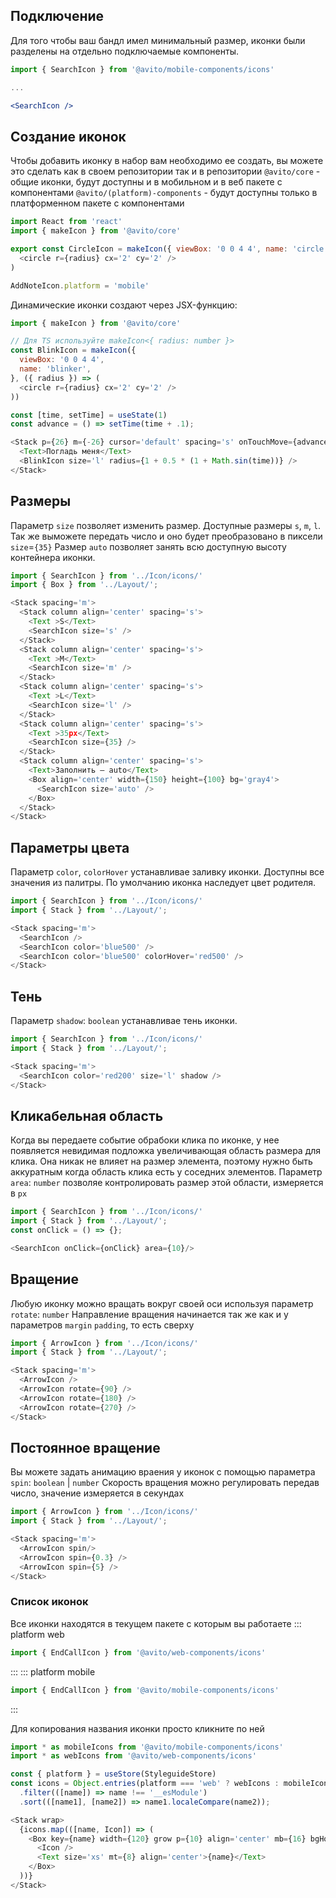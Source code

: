 ## Подключение
Для того чтобы ваш бандл имел минимальный размер, иконки были разделены на отдельно подключаемые компоненты.
```jsx static
import { SearchIcon } from '@avito/mobile-components/icons'

...

<SearchIcon />
```

## Создание иконок

Чтобы добавить иконку в набор вам необходимо ее создать, вы можете это сделать как в своем репозитории так и в репозитории
`@avito/core` - общие иконки, будут доступны и в мобильном и в веб пакете с компонентами
`@avito/(platform)-components` - будут доступны только в платформенном пакете с компонентами

```js static
import React from 'react'
import { makeIcon } from '@avito/core'

export const CircleIcon = makeIcon({ viewBox: '0 0 4 4', name: 'circle' },
  <circle r={radius} cx='2' cy='2' />
)

AddNoteIcon.platform = 'mobile'
```

Динамические иконки создают через JSX-функцию:

```js
import { makeIcon } from '@avito/core'

// Для TS используйте makeIcon<{ radius: number }>
const BlinkIcon = makeIcon({
  viewBox: '0 0 4 4',
  name: 'blinker',
}, ({ radius }) => (
  <circle r={radius} cx='2' cy='2' />
))

const [time, setTime] = useState(1)
const advance = () => setTime(time + .1);

<Stack p={26} m={-26} cursor='default' spacing='s' onTouchMove={advance} onMouseMove={advance}>
  <Text>Погладь меня</Text>
  <BlinkIcon size='l' radius={1 + 0.5 * (1 + Math.sin(time))} />
</Stack>
```


## Размеры
Параметр `size` позволяет изменить размер. Доступные размеры `s`, `m`, `l`.
Так же выможете передать число и оно будет преобразовано в пиксели `size`=`{35}`
Размер `auto` позволяет занять всю доступную высоту контейнера иконки.

```js
import { SearchIcon } from '../Icon/icons/'
import { Box } from '../Layout/';

<Stack spacing='m'>
  <Stack column align='center' spacing='s'>
    <Text >S</Text>
    <SearchIcon size='s' />
  </Stack>
  <Stack column align='center' spacing='s'>
    <Text >M</Text>
    <SearchIcon size='m' />
  </Stack>
  <Stack column align='center' spacing='s'>
    <Text >L</Text>
    <SearchIcon size='l' />
  </Stack>
  <Stack column align='center' spacing='s'>
    <Text >35px</Text>
    <SearchIcon size={35} />
  </Stack>
  <Stack column align='center' spacing='s'>
    <Text>Заполнить — auto</Text>
    <Box align='center' width={150} height={100} bg='gray4'>
      <SearchIcon size='auto' />
    </Box>
  </Stack>
</Stack>
```

## Параметры цвета
Параметр `color`, `colorHover` устанавливае заливку иконки. Доступны все значения из палитры.
По умолчанию иконка наследует цвет родителя.

```js
import { SearchIcon } from '../Icon/icons/'
import { Stack } from '../Layout/';

<Stack spacing='m'>
  <SearchIcon />
  <SearchIcon color='blue500' />
  <SearchIcon color='blue500' colorHover='red500' />
</Stack>
```

## Тень
Параметр `shadow`: `boolean` устанавливае тень иконки.

```js
import { SearchIcon } from '../Icon/icons/'
import { Stack } from '../Layout/';

<Stack spacing='m'>
  <SearchIcon color='red200' size='l' shadow />
</Stack>
```

## Кликабельная область
Когда вы передаете событие обрабоки клика по иконке, у нее появляется невидимая подложка увеличивающая область размера для клика.
Она никак не влияет на размер элемента, поэтому нужно быть аккуратным когда область клика есть у соседних элементов.
Параметр `area`: `number` позволяе контролировать размер этой области, измеряется в `px`

```js
import { SearchIcon } from '../Icon/icons/'
import { Stack } from '../Layout/';
const onClick = () => {};

<SearchIcon onClick={onClick} area={10}/>
```

## Вращение
Любую иконку можно вращать вокруг своей оси используя параметр `rotate`: `number`
Направление вращения начинается так же как и у параметров `margin` `padding`, то есть сверху

```js
import { ArrowIcon } from '../Icon/icons/'
import { Stack } from '../Layout/';

<Stack spacing='m'>
  <ArrowIcon />
  <ArrowIcon rotate={90} />
  <ArrowIcon rotate={180} />
  <ArrowIcon rotate={270} />
</Stack>
```

## Постоянное вращение
Вы можете задать анимацию враения у иконок с помощью параметра `spin`: `boolean` | `number`
Скорость вращения можно регулировать передав число, значение измеряется в секундах

```js
import { ArrowIcon } from '../Icon/icons/'
import { Stack } from '../Layout/';

<Stack spacing='m'>
  <ArrowIcon spin/>
  <ArrowIcon spin={0.3} />
  <ArrowIcon spin={5} />
</Stack>
```

### Список иконок
Все иконки находятся в текущем пакете с которым вы работаете
::: platform web
```jsx static
import { EndCallIcon } from '@avito/web-components/icons'
```
:::
::: platform mobile
```jsx static
import { EndCallIcon } from '@avito/mobile-components/icons'
```
:::

Для копирования названия иконки просто кликните по ней

```js
import * as mobileIcons from '@avito/mobile-components/icons'
import * as webIcons from '@avito/web-components/icons'

const { platform } = useStore(StyleguideStore)
const icons = Object.entries(platform === 'web' ? webIcons : mobileIcons)
  .filter(([name]) => name !== '__esModule')
  .sort(([name1], [name2]) => name1.localeCompare(name2));

<Stack wrap>
  {icons.map(([name, Icon]) => (
    <Box key={name} width={120} grow p={10} align='center' mb={16} bgHover='gray4' column onClick={() => copyText(name)}>
      <Icon />
      <Text size='xs' mt={8} align='center'>{name}</Text>
    </Box>
  ))}
</Stack>
```
